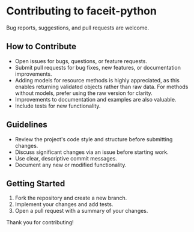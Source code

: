 # Contributing to faceit-python

Bug reports, suggestions, and pull requests are welcome.

## How to Contribute

- Open issues for bugs, questions, or feature requests.
- Submit pull requests for bug fixes, new features, or documentation improvements.
- Adding models for resource methods is highly appreciated, as this enables returning validated objects rather than raw data. For methods without models, prefer using the raw version for clarity.
- Improvements to documentation and examples are also valuable.
- Include tests for new functionality.

## Guidelines

- Review the project's code style and structure before submitting changes.
- Discuss significant changes via an issue before starting work.
- Use clear, descriptive commit messages.
- Document any new or modified functionality.

## Getting Started

1. Fork the repository and create a new branch.
2. Implement your changes and add tests.
3. Open a pull request with a summary of your changes.

Thank you for contributing!
